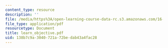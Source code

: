 ```yaml
---
content_type: resource
description: ''
file: /media/https%3A/open-learning-course-data-rc.s3.amazonaws.com/16-01-unified-engineering-i-ii-iii-iv-fall-2005-spring-2006/138b7c9a3040721a72bedab43a4fac28_learn_objective.pdf
file_type: application/pdf
resourcetype: Document
title: learn_objective.pdf
uid: 138b7c9a-3040-721a-72be-dab43a4fac28
---
```

